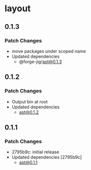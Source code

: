 # layout

## 0.1.3

### Patch Changes

- move packages under scoped name
- Updated dependencies
  - @forge-jig/ast@0.1.3

## 0.1.2

### Patch Changes

- Output bin at root
- Updated dependencies
  - ast@0.1.2

## 0.1.1

### Patch Changes

- 2795b9c: initial release
- Updated dependencies [2795b9c]
  - ast@0.1.1
